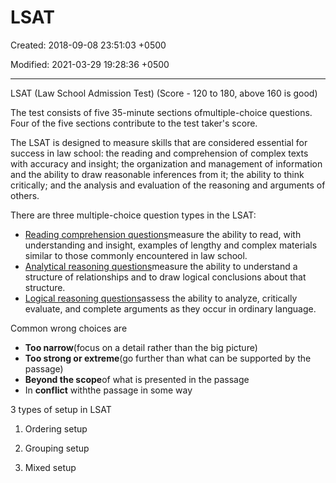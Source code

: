 # LSAT

Created: 2018-09-08 23:51:03 +0500

Modified: 2021-03-29 19:28:36 +0500

---

LSAT (Law School Admission Test) (Score - 120 to 180, above 160 is good)

The test consists of five 35-minute sections ofmultiple-choice questions. Four of the five sections contribute to the test taker's score.



The LSAT is designed to measure skills that are considered essential for success in law school: the reading and comprehension of complex texts with accuracy and insight; the organization and management of information and the ability to draw reasonable inferences from it; the ability to think critically; and the analysis and evaluation of the reasoning and arguments of others.

There are three multiple-choice question types in the LSAT:
-   [Reading comprehension questions](https://www.lsac.org/jd/lsat/prep/reading-comprehension)measure the ability to read, with understanding and insight, examples of lengthy and complex materials similar to those commonly encountered in law school.
-   [Analytical reasoning questions](https://www.lsac.org/jd/lsat/prep/analytical-reasoning)measure the ability to understand a structure of relationships and to draw logical conclusions about that structure.
-   [Logical reasoning questions](https://www.lsac.org/jd/lsat/prep/logical-reasoning)assess the ability to analyze, critically evaluate, and complete arguments as they occur in ordinary language.



Common wrong choices are
-   **Too narrow**(focus on a detail rather than the big picture)
-   **Too strong or extreme**(go further than what can be supported by the passage)
-   **Beyond the scope**of what is presented in the passage
-   In **conflict** withthe passage in some way



3 types of setup in LSAT

1.  Ordering setup

2.  Grouping setup

3.  Mixed setup
